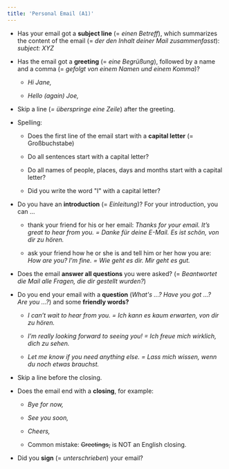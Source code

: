 ```yaml
---
title: 'Personal Email (A1)'
---
```


- Has your email got a **subject line** (= _einen Betreff_), which
summarizes the content of the email (= _der den Inhalt deiner Mail
zusammenfasst_): _subject: XYZ_

- Has the email got a **greeting** (= _eine Begrüßung_), followed by a name
and a comma (= _gefolgt von einem Namen und einem Komma_)?

  - _Hi Jane,_

  - _Hello (again) Joe,_

- Skip a line (_= überspringe eine Zeile_) after the greeting.

- Spelling:

  - Does the first line of the email start with a **capital letter** (=
     Großbuchstabe)

  - Do all sentences start with a capital letter?

  - Do all names of people, places, days and months start with a capital
     letter?

  - Did you write the word "I" with a capital letter?

- Do you have an **introduction** (= _Einleitung_)? For your introduction,
you can \...

  - thank your friend for his or her email: _Thanks for your email. It’s
     great to hear from you. = Danke für deine E-Mail. Es ist schön, von dir zu
     hören._

  - ask your friend how he or she is and tell him or her how you are: _How
     are you? I’m fine. = Wie geht es dir. Mir geht es gut._

- Does the email **answer all questions** you were asked? (= _Beantwortet
die Mail alle Fragen, die dir gestellt wurden?_)

- Do you end your email with a **question** (_What's ...? Have you got ...?
Are you ...?_) and some **friendly words?**

  - _I can’t wait to hear from you. = Ich kann es kaum erwarten, von dir zu
     hören._

  - _I’m really looking forward to seeing you! = Ich freue mich wirklich,
     dich zu sehen._

  - _Let me know if you need anything else. = Lass mich wissen, wenn du noch
     etwas brauchst._

- Skip a line before the closing.

- Does the email end with a **closing**, for example:

  - _Bye for now,_

  - _See you soon,_

  - _Cheers,_

  - Common mistake: ~~Greetings,~~ is NOT an English closing.

- Did you **sign** (= _unterschrieben_) your email?
